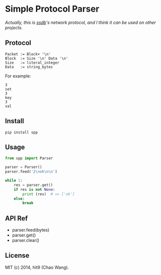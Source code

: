 Simple Protocol Parser
======================

*Actually, this is [ssdb](http://ssdb.io)'s network protocol, and I think it can
be used on other projects.*

Protocol
--------

```
Packet := Block+ '\n'
Block  := Size '\n' Data '\n'
Size   := literal_integer
Data   := string_bytes
```

For example:

```
3
set
3
key
3
val

```

Install
--------

```
pip install spp
```

Usage
-----

```python
from spp import Parser

parser = Parser()
parser.feed('2\nok\n\n')

while 1:
    res = parser.get()
    if res is not None:
        print (res)  # => ['ok']
    else:
        break
```

API Ref
-------

- parser.feed(bytes)
- parser.get()
- parser.clear()

License
-------

MIT (c) 2014, hit9 (Chao Wang).
